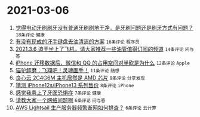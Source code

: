 # 2021-03-06

1. [觉得电动牙刷刷牙没有普通牙刷刷地干净，是牙刷问题还是刷牙方式有问题？](https://www.v2ex.com/t/758986) `18条评论` `健康`
1. [有没有现成的汗手键盘去油清洁的方案](https://www.v2ex.com/t/758985) `16条评论` `程序员`
1. [2021.3.6 迫于坐上了飞机，请大家推荐一些油管值得订阅的频道](https://www.v2ex.com/t/758988) `14条评论` `问与答`
1. [iPhone 迁移数据后，微信和 QQ 的占用空间对半砍是为什么](https://www.v2ex.com/t/758976) `12条评论` `Apple`
1. [猫驴卸磨：飞翔吧！灵魂画手！](https://www.v2ex.com/t/758971) `11条评论` `随想`
1. [良心云 2C4G6M 主机居然是 AMD 芯片](https://www.v2ex.com/t/758993) `8条评论` `分享发现`
1. [猜测 iPhone12s/iPhone13 系列售价](https://www.v2ex.com/t/758974) `8条评论` `iPhone`
1. [感觉我患上了牙医恐惧症](https://www.v2ex.com/t/758994) `7条评论` `健康`
1. [请教大家一个网络问题啊](https://www.v2ex.com/t/758987) `6条评论` `问与答`
1. [AWS Lightsail 生产服务器频繁断网如何排查？](https://www.v2ex.com/t/758981) `6条评论` `云计算`
